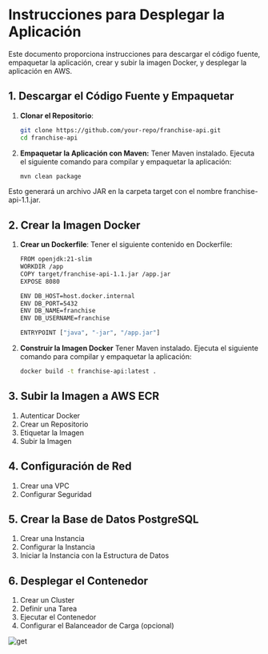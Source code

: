# Instrucciones para Desplegar la Aplicación
Este documento proporciona instrucciones para descargar el código fuente, empaquetar la aplicación, crear y subir la imagen Docker, y desplegar la aplicación en AWS.

## 1. Descargar el Código Fuente y Empaquetar
1. **Clonar el Repositorio**:
   ```bash
   git clone https://github.com/your-repo/franchise-api.git
   cd franchise-api
2. **Empaquetar la Aplicación con Maven:**
Tener Maven instalado. Ejecuta el siguiente comando para compilar y empaquetar la aplicación:
   ```bash
   mvn clean package
Esto generará un archivo JAR en la carpeta target con el nombre franchise-api-1.1.jar.
## 2. **Crear la Imagen Docker**
1. **Crear un Dockerfile**:
Tener el siguiente contenido en Dockerfile:
   ```bash
   FROM openjdk:21-slim
   WORKDIR /app
   COPY target/franchise-api-1.1.jar /app.jar
   EXPOSE 8080
   
   ENV DB_HOST=host.docker.internal
   ENV DB_PORT=5432
   ENV DB_NAME=franchise
   ENV DB_USERNAME=franchise
   
   ENTRYPOINT ["java", "-jar", "/app.jar"]
2. **Construir la Imagen Docker**
Tener Maven instalado. Ejecuta el siguiente comando para compilar y empaquetar la aplicación:
   ```bash
   docker build -t franchise-api:latest .
## 3. Subir la Imagen a AWS ECR
1. Autenticar Docker
2. Crear un Repositorio
3. Etiquetar la Imagen
4. Subir la Imagen
## 4. Configuración de Red
1. Crear una VPC
2. Configurar Seguridad
## 5. Crear la Base de Datos PostgreSQL
1. Crear una Instancia
2. Configurar la Instancia
3. Iniciar la Instancia con la Estructura de Datos
## 6. Desplegar el Contenedor
1. Crear un Cluster
2. Definir una Tarea 
3. Ejecutar el Contenedor
4. Configurar el Balanceador de Carga (opcional)

![get](https://github.com/user-attachments/assets/8b3f8b71-803e-41df-8eac-9265a1d21bb3)
